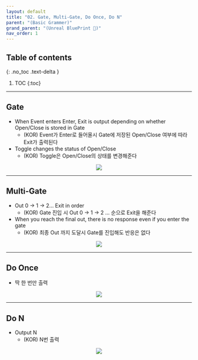 ```yaml
---
layout: default
title: "02. Gate, Multi-Gate, Do Once, Do N"
parent: "(Basic Grammer)"
grand_parent: "(Unreal BluePrint 🌠)"
nav_order: 1
---
```


## Table of contents
{: .no_toc .text-delta }

1. TOC
{:toc}

---

## Gate

* When Event enters Enter, Exit is output depending on whether Open/Close is stored in Gate
  * (KOR) Event가 Enter로 들어올시 Gate에 저장된 Open/Close 여부에 따라 Exit가 출력된다
* Toggle changes the status of Open/Close
  * (KOR) Toggle은 Open/Close의 상태를 변경해준다

<p align="center">
  <img src="https://taehyungs-programming-blog.github.io/blog/assets/images/unreal/bp-1/bp-1-2-1.png"/>
</p>

---

## Multi-Gate

* Out 0 -> 1 -> 2... Exit in order
  * (KOR) Gate 진입 시 Out 0 -> 1 -> 2 ... 순으로 Exit을 해준다
* When you reach the final out, there is no response even if you enter the gate
  * (KOR) 최종 Out 까지 도달시 Gate를 진입해도 반응은 없다

<p align="center">
  <img src="https://taehyungs-programming-blog.github.io/blog/assets/images/unreal/bp-1/bp-1-2-2.png"/>
</p>

---

## Do Once

* 딱 한 번만 출력

<p align="center">
  <img src="https://taehyungs-programming-blog.github.io/blog/assets/images/unreal/bp-1/bp-1-2-3.png"/>
</p>

---

## Do N

* Output N
  * (KOR) N번 출력

<p align="center">
  <img src="https://taehyungs-programming-blog.github.io/blog/assets/images/unreal/bp-1/bp-1-2-4.png"/>
</p>